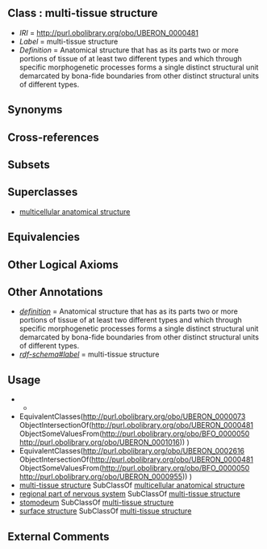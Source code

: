 
## Class : multi-tissue structure

 * *IRI* = http://purl.obolibrary.org/obo/UBERON_0000481
 * *Label* = multi-tissue structure
 * *Definition* = Anatomical structure that has as its parts two or more portions of tissue of at least two different types and which through specific morphogenetic processes forms a single distinct structural unit demarcated by bona-fide boundaries from other distinct structural units of different types.

## Synonyms


## Cross-references


## Subsets


## Superclasses

 * [multicellular anatomical structure](../../UBERON/00/UBERON_0010000.md)

## Equivalencies


## Other Logical Axioms


## Other Annotations

 * *[definition](../../IAO/15/IAO_0000115.md)* = Anatomical structure that has as its parts two or more portions of tissue of at least two different types and which through specific morphogenetic processes forms a single distinct structural unit demarcated by bona-fide boundaries from other distinct structural units of different types.
 * *[rdf-schema#label](../../el/rdf-schema#label.md)* = multi-tissue structure

## Usage

 * -
 * EquivalentClasses(<http://purl.obolibrary.org/obo/UBERON_0000073> ObjectIntersectionOf(<http://purl.obolibrary.org/obo/UBERON_0000481> ObjectSomeValuesFrom(<http://purl.obolibrary.org/obo/BFO_0000050> <http://purl.obolibrary.org/obo/UBERON_0001016>)) )
 * EquivalentClasses(<http://purl.obolibrary.org/obo/UBERON_0002616> ObjectIntersectionOf(<http://purl.obolibrary.org/obo/UBERON_0000481> ObjectSomeValuesFrom(<http://purl.obolibrary.org/obo/BFO_0000050> <http://purl.obolibrary.org/obo/UBERON_0000955>)) )
 * [multi-tissue structure](../../UBERON/81/UBERON_0000481.md) SubClassOf [multicellular anatomical structure](../../UBERON/00/UBERON_0010000.md)
 * [regional part of nervous system](../../UBERON/73/UBERON_0000073.md) SubClassOf [multi-tissue structure](../../UBERON/81/UBERON_0000481.md)
 * [stomodeum](../../UBERON/30/UBERON_0000930.md) SubClassOf [multi-tissue structure](../../UBERON/81/UBERON_0000481.md)
 * [surface structure](../../UBERON/02/UBERON_0003102.md) SubClassOf [multi-tissue structure](../../UBERON/81/UBERON_0000481.md)

## External Comments

